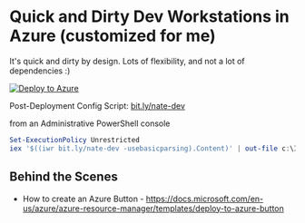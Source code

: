 # Quick and Dirty Dev Workstations in Azure (customized for me)

It's quick and dirty by design. Lots of flexibility, and not a lot of dependencies :) 

[![Deploy to Azure](https://aka.ms/deploytoazurebutton)](https://portal.azure.com/#create/Microsoft.Template/uri/https%3A%2F%2Fraw.githubusercontent.com%2Fudubnate%2Fdev-workstation%2Fmaster%2Fazuredeploy.json)

Post-Deployment Config Script: [bit.ly/nate-dev](https://bit.ly/nate-dev)

from an Administrative PowerShell console
``` powershell
Set-ExecutionPolicy Unrestricted
iex '$((iwr bit.ly/nate-dev -usebasicparsing).Content)' | out-file c:\Initialize.ps1; c:\initialize.ps1 -UACNoConsent 
```

## Behind the Scenes

- How to create an Azure Button - https://docs.microsoft.com/en-us/azure/azure-resource-manager/templates/deploy-to-azure-button
